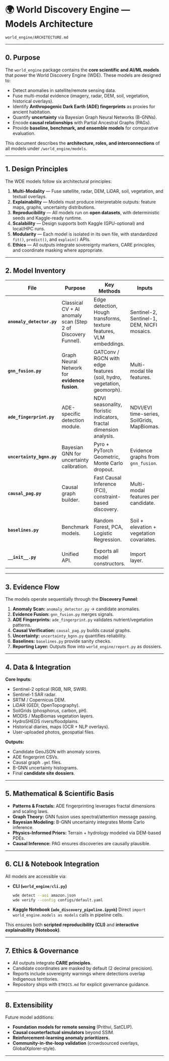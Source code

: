# 🌍 World Discovery Engine — Models Architecture

`world_engine/ARCHITECTURE.md`

---

## 0. Purpose

The `world_engine` package contains the **core scientific and AI/ML models** that power the World Discovery Engine (WDE).
These models are designed to:

* Detect anomalies in satellite/remote sensing data.
* Fuse multi-modal evidence (imagery, radar, DEM, soil, vegetation, historical overlays).
* Identify **Anthropogenic Dark Earth (ADE) fingerprints** as proxies for ancient habitation.
* Quantify **uncertainty** via Bayesian Graph Neural Networks (B-GNNs).
* Encode **causal relationships** with Partial Ancestral Graphs (PAGs).
* Provide **baseline, benchmark, and ensemble models** for comparative evaluation.

This document describes the **architecture, roles, and interconnections** of all models under `/world_engine/models`.

---

## 1. Design Principles

The WDE models follow six architectural principles:

1. **Multi-Modality** — Fuse satellite, radar, DEM, LiDAR, soil, vegetation, and textual overlays.
2. **Explainability** — Models must produce interpretable outputs: feature maps, graphs, uncertainty distributions.
3. **Reproducibility** — All models run on **open datasets**, with deterministic seeds and Kaggle-ready runtime.
4. **Scalability** — Design supports both Kaggle (GPU-optional) and local/HPC runs.
5. **Modularity** — Each model is isolated in its own file, with standardized `fit()`, `predict()`, and `explain()` APIs.
6. **Ethics** — All outputs integrate sovereignty markers, CARE principles, and coordinate masking where appropriate.

---

## 2. Model Inventory

| File                      | Purpose                                                      | Key Methods                                                            | Inputs                                      | Outputs                                                   |
| ------------------------- | ------------------------------------------------------------ | ---------------------------------------------------------------------- | ------------------------------------------- | --------------------------------------------------------- |
| **`anomaly_detector.py`** | Classical CV + AI anomaly scan (Step 2 of Discovery Funnel). | Edge detection, Hough transforms, texture features, VLM embeddings.    | Sentinel-2, Sentinel-1, DEM, NICFI mosaics. | Ranked anomaly list per tile.                             |
| **`gnn_fusion.py`**       | Graph Neural Network for **evidence fusion**.                | GATConv / RGCN with edge features (soil, hydro, vegetation, geomorph). | Multi-modal tile features.                  | Node embeddings + fused site probability.                 |
| **`ade_fingerprint.py`**  | ADE-specific detection module.                               | NDVI seasonality, floristic indicators, fractal dimension analysis.    | NDVI/EVI time-series, SoilGrids, MapBiomas. | ADE fingerprint likelihood.                               |
| **`uncertainty_bgnn.py`** | Bayesian GNN for uncertainty calibration.                    | Pyro + PyTorch Geometric, Monte Carlo dropout.                         | Evidence graphs from `gnn_fusion`.          | Probability distribution, entropy, confidence histograms. |
| **`causal_pag.py`**       | Causal graph builder.                                        | Fast Causal Inference (FCI), constraint-based discovery.               | Multi-modal features per candidate.         | `.gml` PAG causal graphs, edge interpretation.            |
| **`baselines.py`**        | Benchmark models.                                            | Random Forest, PCA, Logistic Regression.                               | Soil + elevation + vegetation covariates.   | Comparative site probability (baseline vs advanced).      |
| **`__init__.py`**         | Unified API.                                                 | Exports all model constructors.                                        | Import layer.                               | Standardized model registry.                              |

---

## 3. Evidence Flow

The models operate sequentially through the **Discovery Funnel**:

1. **Anomaly Scan:** `anomaly_detector.py` → candidate anomalies.
2. **Evidence Fusion:** `gnn_fusion.py` merges signals.
3. **ADE Fingerprints:** `ade_fingerprint.py` validates nutrient/vegetation patterns.
4. **Causal Verification:** `causal_pag.py` builds causal graphs.
5. **Uncertainty:** `uncertainty_bgnn.py` quantifies reliability.
6. **Baselines:** `baselines.py` provide sanity checks.
7. **Reporting Layer:** Outputs flow into `world_engine/report.py` as dossiers.

---

## 4. Data & Integration

**Core Inputs:**

* Sentinel-2 optical (RGB, NIR, SWIR).
* Sentinel-1 SAR radar.
* SRTM / Copernicus DEM.
* LiDAR (GEDI, OpenTopography).
* SoilGrids (phosphorus, carbon, pH).
* MODIS / MapBiomas vegetation layers.
* HydroSHEDS rivers/floodplains.
* Historical diaries, maps (OCR + NLP overlays).
* User-uploaded photos, geospatial files.

**Outputs:**

* Candidate GeoJSON with anomaly scores.
* ADE fingerprint CSVs.
* Causal graph `.gml` files.
* B-GNN uncertainty histograms.
* Final **candidate site dossiers**.

---

## 5. Mathematical & Scientific Basis

* **Patterns & Fractals:** ADE fingerprinting leverages fractal dimensions and scaling laws.
* **Graph Theory:** GNN fusion uses spectral/attention message passing.
* **Bayesian Modeling:** B-GNN uncertainty integrates Monte Carlo inference.
* **Physics-Informed Priors:** Terrain + hydrology modeled via DEM-based PDEs.
* **Causal Inference:** PAG ensures discoveries are causally plausible.

---

## 6. CLI & Notebook Integration

All models are accessible via:

* **CLI (`world_engine/cli.py`)**

  ```bash
  wde detect --aoi amazon.json
  wde verify --config configs/default.yaml
  ```
* **Kaggle Notebook (`ade_discovery_pipeline.ipynb`)**
  Direct `import world_engine.models as models` calls in pipeline cells.

This ensures both **scripted reproducibility (CLI)** and **interactive explainability (Notebook)**.

---

## 7. Ethics & Governance

* All outputs integrate **CARE principles**.
* Candidate coordinates are masked by default (2 decimal precision).
* Reports include sovereignty warnings where detections overlap Indigenous territories.
* Repository ships with `ETHICS.md` for explicit governance guidance.

---

## 8. Extensibility

Future model additions:

* **Foundation models for remote sensing** (Prithvi, SatCLIP).
* **Causal counterfactual simulators** beyond SSIM.
* **Reinforcement-learning anomaly prioritizers.**
* **Community-in-the-loop validation** (crowdsourced overlays, GlobalXplorer-style).

---
